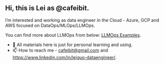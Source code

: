## Hi, this is Lei as @cafeibit.

I’m interested and working as data engineer in the Cloud - Azure, GCP and AWS focused on DataOps/MLOps/LLMOps.

You can find more about LLMOps from below:
<a href="https://github.com/cafeibit/databricks-gpt">LLMOps Examples</a>.
      
- 💞️ All materials here is just for personal learning and using.
- 📫 How to reach me - cafeibit@gmail.com and https://www.linkedin.com/in/leiguo-dataengineer/.

<!---
cafeibit/cafeibit is a ✨ special ✨ repository because its `README.md` (this file) appears on your GitHub profile.
You can click the Preview link to take a look at your changes.
--->
